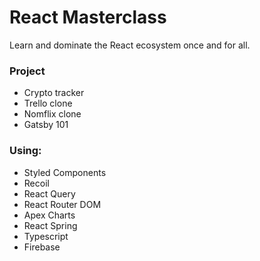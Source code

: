 # React Masterclass

Learn and dominate the React ecosystem once and for all.

### Project

- Crypto tracker
- Trello clone
- Nomflix clone
- Gatsby 101

### Using:

- Styled Components
- Recoil
- React Query
- React Router DOM
- Apex Charts
- React Spring
- Typescript
- Firebase
